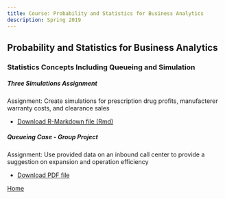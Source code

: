 ```yaml
---
title: Course: Probability and Statistics for Business Analytics
description: Spring 2019
---
```


## Probability and Statistics for Business Analytics
### Statistics Concepts Including Queueing and Simulation

##### Three Simulations Assignment
Assignment: Create simulations for prescription drug profits, manufacterer warranty costs, and clearance sales
- [Download R-Markdown file (Rmd)](ThreeSimulationsAssignment.Rmd)

##### Queueing Case - Group Project
Assignment: Use provided data on an inbound call center to provide a suggestion on expansion and operation efficiency
- [Download PDF file](QueueingCaseFinalProject.pdf)

[Home](https://cherylngo.github.io/)
